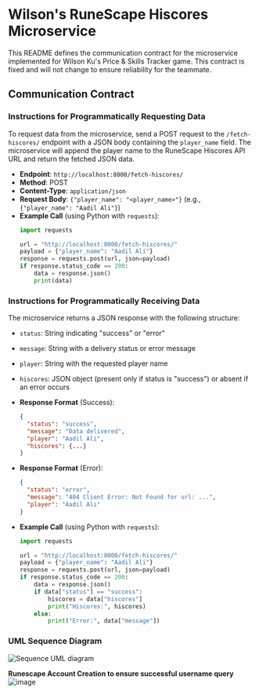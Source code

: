# Wilson's RuneScape Hiscores Microservice

This README defines the communication contract for the microservice implemented for Wilson Ku's Price & Skills Tracker game. This contract is fixed and will not change to ensure reliability for the teammate.

## Communication Contract

### Instructions for Programmatically Requesting Data

To request data from the microservice, send a POST request to the `/fetch-hiscores/` endpoint with a JSON body containing the `player_name` field. The microservice will append the player name to the RuneScape Hiscores API URL and return the fetched JSON data.

- **Endpoint**: `http://localhost:8000/fetch-hiscores/`
- **Method**: POST
- **Content-Type**: `application/json`
- **Request Body**: `{"player_name": "<player_name>"}` (e.g., `{"player_name": "Aadil Ali"}`)
- **Example Call** (using Python with `requests`):
  ```python
  import requests

  url = "http://localhost:8000/fetch-hiscores/"
  payload = {"player_name": "Aadil Ali"}
  response = requests.post(url, json=payload)
  if response.status_code == 200:
      data = response.json()
      print(data)
  ```

### Instructions for Programmatically Receiving Data

The microservice returns a JSON response with the following structure:
- `status`: String indicating "success" or "error"
- `message`: String with a delivery status or error message
- `player`: String with the requested player name
- `hiscores`: JSON object (present only if status is "success") or absent if an error occurs

- **Response Format** (Success):
  ```json
  {
    "status": "success",
    "message": "Data delivered",
    "player": "Aadil Ali",
    "hiscores": {...}
  }
  ```
- **Response Format** (Error):
  ```json
  {
    "status": "error",
    "message": "404 Client Error: Not Found for url: ...",
    "player": "Aadil Ali"
  }
  ```
- **Example Call** (using Python with `requests`):
  ```python
  import requests

  url = "http://localhost:8000/fetch-hiscores/"
  payload = {"player_name": "Aadil Ali"}
  response = requests.post(url, json=payload)
  if response.status_code == 200:
      data = response.json()
      if data["status"] == "success":
          hiscores = data["hiscores"]
          print("Hiscores:", hiscores)
      else:
          print("Error:", data["message"])
  ```

### UML Sequence Diagram

![Sequence UML diagram](https://github.com/user-attachments/assets/a10ab854-8793-466a-a96e-58cd6909f301)

**Runescape Account Creation to ensure successful username query**
![image](https://github.com/user-attachments/assets/acaaa94a-8b3d-41b8-94f5-918337ae1d51)


